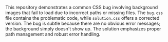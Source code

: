 This repository demonstrates a common CSS bug involving background images that fail to load due to incorrect paths or missing files.  The `bug.css` file contains the problematic code, while `solution.css` offers a corrected version. The bug is subtle because there are no obvious error messages; the background simply doesn't show up. The solution emphasizes proper path management and robust error handling.